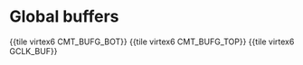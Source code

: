 # Global buffers


{{tile virtex6 CMT_BUFG_BOT}}
{{tile virtex6 CMT_BUFG_TOP}}
{{tile virtex6 GCLK_BUF}}

